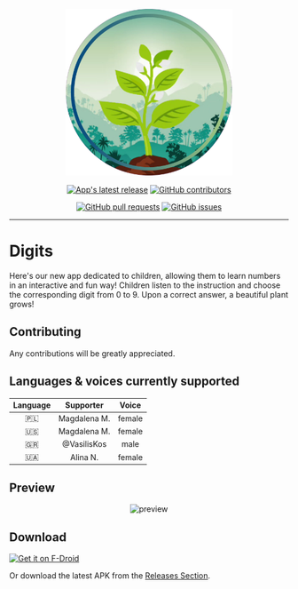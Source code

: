 <p align="center">
  <img src="./resources/original_cover_circle_profiled.png" alt="Logo" height="300">
</p>

<p align="center">
<a href="https://github.com/foxtrotdev/learn-digits/releases/download/v1.0.6/learn-digits.apk"><img src="https://img.shields.io/badge/Latest%20Version-v1.0.6-brightgreen.svg" alt="App's latest release"></a>
<a href="https://github.com/foxtrotdev/learn-digits/graphs/contributors"><img src="https://img.shields.io/github/contributors/foxtrotdev/learn-digits.svg" alt="GitHub contributors"/></a>
</p>
<p align="center">
<a href="https://github.com/foxtrotdev/learn-digits/pulls"><img src="https://img.shields.io/github/issues-pr/foxtrotdev/learn-digits.svg" alt="GitHub pull requests"/></a>
<a href="https://github.com/foxtrotdev/learn-digits/issues"><img src="https://img.shields.io/github/issues/foxtrotdev/learn-digits.svg" alt="GitHub issues"/></a>
</p>

---

# Digits

Here's our new app dedicated to children, allowing them to learn numbers in an interactive and fun way! Children listen to the instruction and choose the corresponding digit from 0 to 9. Upon a correct answer, a beautiful plant grows!

## Contributing

Any contributions will be greatly appreciated.

## Languages & voices currently supported

| Language | Supporter | Voice |
|:---:|:---:|:---:|
| 🇵🇱 | Magdalena M.  | female |
| 🇺🇸 | Magdalena M.  | female |
| 🇬🇷 | @VasilisKos | male  |
| 🇺🇦 | Alina N. | female |

## Preview

<p align="center">
  <img src="./preview/en/preview.gif" alt="preview" height="500">
</p>

## Download

[<img src="https://fdroid.gitlab.io/artwork/badge/get-it-on.png"
     alt="Get it on F-Droid"
     height="80">](https://f-droid.org/packages/eu.mokrzycki.learndigits/)

Or download the latest APK from the [Releases Section](https://github.com/foxtrotdev/learn-digits/releases/latest).

